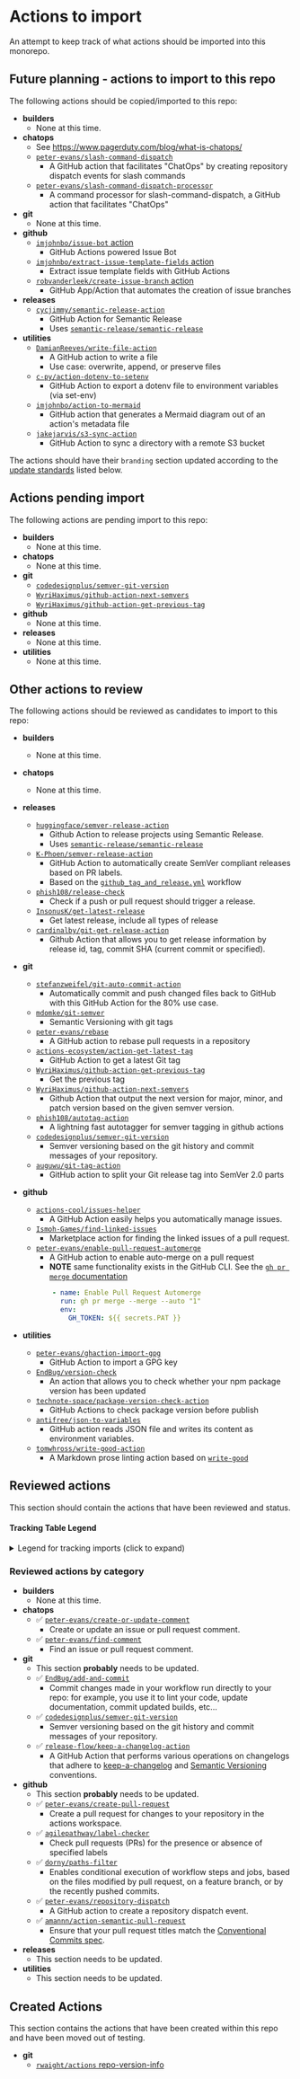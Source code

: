 # Actions to import

An attempt to keep track of what actions should be imported into this monorepo.

## Future planning - actions to import to this repo

The following actions should be copied/imported to this repo:
- **builders**
    - None at this time.
- **chatops**
    - See https://www.pagerduty.com/blog/what-is-chatops/
    - [`peter-evans/slash-command-dispatch`](https://github.com/peter-evans/slash-command-dispatch)
        - A GitHub action that facilitates "ChatOps" by creating repository dispatch events for slash commands
    - [`peter-evans/slash-command-dispatch-processor`](https://github.com/peter-evans/slash-command-dispatch-processor)
        - A command processor for slash-command-dispatch, a GitHub action that facilitates "ChatOps"
- **git**
    - None at this time.
- **github**
    - [`imjohnbo/issue-bot` action](https://github.com/imjohnbo/issue-bot)
        - GitHub Actions powered Issue Bot
    - [`imjohnbo/extract-issue-template-fields` action](https://github.com/imjohnbo/extract-issue-template-fields)
        - Extract issue template fields with GitHub Actions
    - [`robvanderleek/create-issue-branch` action](https://github.com/robvanderleek/create-issue-branch)
        - GitHub App/Action that automates the creation of issue branches
- **releases**
    - [`cycjimmy/semantic-release-action`](https://github.com/cycjimmy/semantic-release-action)
        - GitHub Action for Semantic Release
        - Uses [`semantic-release/semantic-release`](https://github.com/semantic-release/semantic-release)
- **utilities**
    - [`DamianReeves/write-file-action`](https://github.com/DamianReeves/write-file-action)
        - A GitHub action to write a file
        - Use case: overwrite, append, or preserve files
    - [`c-py/action-dotenv-to-setenv`](https://github.com/c-py/action-dotenv-to-setenv)
        - GitHub Action to export a dotenv file to environment variables (via set-env)
    - [`imjohnbo/action-to-mermaid`](https://github.com/imjohnbo/action-to-mermaid)
        - GitHub action that generates a Mermaid diagram out of an action's metadata file
    - [`jakejarvis/s3-sync-action`](https://github.com/jakejarvis/s3-sync-action)
        - GitHub Action to sync a directory with a remote S3 bucket

The actions should have their `branding` section updated according to the [update standards](#update-standards-for-imported-actions) listed below.

## Actions pending import

The following actions are pending import to this repo:
- **builders**
    - None at this time.
- **chatops**
    - None at this time.
- **git**
    - [`codedesignplus/semver-git-version`](https://github.com/codedesignplus/semver-git-version)
    - [`WyriHaximus/github-action-next-semvers`](https://github.com/WyriHaximus/github-action-next-semvers)
    - [`WyriHaximus/github-action-get-previous-tag`](https://github.com/WyriHaximus/github-action-get-previous-tag)
- **github**
    - None at this time.
- **releases**
    - None at this time.
- **utilities**
    - None at this time.

## Other actions to review

The following actions should be reviewed as candidates to import to this repo:
- **builders**
    - None at this time.
- **chatops**
    - None at this time.
- **releases**
    - [`huggingface/semver-release-action`](https://github.com/huggingface/semver-release-action)
        - Github Action to release projects using Semantic Release.
        - Uses [`semantic-release/semantic-release`](https://github.com/semantic-release/semantic-release)
    - [`K-Phoen/semver-release-action`](https://github.com/K-Phoen/semver-release-action/)
        - GitHub Action to automatically create SemVer compliant releases based on PR labels.
        - Based on the [`github_tag_and_release.yml`](https://github.com/agilepathway/label-checker/blob/master/.github/workflows/github_tag_and_release.yml) workflow
    - [`phish108/release-check`](https://github.com/phish108/release-check)
        - Check if a push or pull request should trigger a release.
    - [`InsonusK/get-latest-release`](https://github.com/InsonusK/get-latest-release)
        - Get latest release, include all types of release
    - [`cardinalby/git-get-release-action`](https://github.com/cardinalby/git-get-release-action)
        - Github Action that allows you to get release information by release id, tag, commit SHA (current commit or specified).
- **git**
    - [`stefanzweifel/git-auto-commit-action`](https://github.com/stefanzweifel/git-auto-commit-action)
        - Automatically commit and push changed files back to GitHub with this GitHub Action for the 80% use case.
    - [`mdomke/git-semver`](https://github.com/mdomke/git-semver)
        - Semantic Versioning with git tags
    - [`peter-evans/rebase`](https://github.com/peter-evans/rebase)
        - A GitHub action to rebase pull requests in a repository
    - [`actions-ecosystem/action-get-latest-tag`](https://github.com/actions-ecosystem/action-get-latest-tag)
        - GitHub Action to get a latest Git tag
    - [`WyriHaximus/github-action-get-previous-tag`](https://github.com/WyriHaximus/github-action-get-previous-tag)
        - Get the previous tag
    - [`WyriHaximus/github-action-next-semvers`](https://github.com/WyriHaximus/github-action-next-semvers)
        - Github Action that output the next version for major, minor, and patch version based on the given semver version.
    - [`phish108/autotag-action`](https://github.com/phish108/autotag-action)
        - A lightning fast autotagger for semver tagging in github actions
    - [`codedesignplus/semver-git-version`](https://github.com/codedesignplus/semver-git-version)
        - Semver versioning based on the git history and commit messages of your repository.
    - [`auguwu/git-tag-action`](https://github.com/auguwu/git-tag-action)
        - GitHub action to split your Git release tag into SemVer 2.0 parts
- **github**
    - [`actions-cool/issues-helper`](https://github.com/actions-cool/issues-helper)
        - A GitHub Action easily helps you automatically manage issues.
    - [`Ismoh-Games/find-linked-issues`](https://github.com/Ismoh-Games/find-linked-issues)
        - Marketplace action for finding the linked issues of a pull request.
    - [`peter-evans/enable-pull-request-automerge`](https://github.com/peter-evans/enable-pull-request-automerge)
        - A GitHub action to enable auto-merge on a pull request
        - **NOTE** same functionality exists in the GitHub CLI. See the [`gh pr merge` documentation](https://cli.github.com/manual/gh_pr_merge)
        ```yml
            - name: Enable Pull Request Automerge
              run: gh pr merge --merge --auto "1"
              env:
                GH_TOKEN: ${{ secrets.PAT }}
        ```

- **utilities**
    - [`peter-evans/ghaction-import-gpg`](https://github.com/peter-evans/ghaction-import-gpg)
        - GitHub Action to import a GPG key
    - [`EndBug/version-check`](https://github.com/EndBug/version-check)
        - An action that allows you to check whether your npm package version has been updated
    - [`technote-space/package-version-check-action`](https://github.com/technote-space/package-version-check-action)
        - GitHub Actions to check package version before publish
    - [`antifree/json-to-variables`](https://github.com/antifree/json-to-variables)
        - GitHub action reads JSON file and writes its content as environment variables.
    - [`tomwhross/write-good-action`](https://github.com/tomwhross/write-good-action)
        - A Markdown prose linting action based on [`write-good`](https://github.com/btford/write-good)



## Reviewed actions

This section should contain the actions that have been reviewed and status.

#### Tracking Table Legend

<details><summary> Legend for tracking imports (click to expand) </summary>

#### Legend
We can use emoji and reference an [emoji cheat sheet](https://github.com/ikatyang/emoji-cheat-sheet) ([punctuation link](https://github.com/ikatyang/emoji-cheat-sheet#punctuation)).

| Icon | Description |
|:----:|:-----------:|
| :white_check_mark: | Imported |
| :large_orange_diamond: | Partially imported |
| :exclamation: | Update is needed |
| :grey_question: | Under review |
| :grey_exclamation: | Review needed |
| :x: | Not selected for import, <br/> needs a comment |
| :wavy_dash: | Not applicable |

</details>

### Reviewed actions by category

- **builders**
    - None at this time.
- **chatops**
    - :white_check_mark: [`peter-evans/create-or-update-comment`](https://github.com/peter-evans/create-or-update-comment)
        - Create or update an issue or pull request comment.
    - :white_check_mark: [`peter-evans/find-comment`](https://github.com/peter-evans/find-comment)
        - Find an issue or pull request comment.
- **git**
    - This section **probably** needs to be updated.
    - :white_check_mark: [`EndBug/add-and-commit`](https://github.com/EndBug/add-and-commit)
        - Commit changes made in your workflow run directly to your repo: for example, you use it to lint your code, update documentation, commit updated builds, etc...
    - :white_check_mark: [`codedesignplus/semver-git-version`](https://github.com/codedesignplus/semver-git-version)
        - Semver versioning based on the git history and commit messages of your repository.
    - :white_check_mark: [`release-flow/keep-a-changelog-action`](https://github.com/release-flow/keep-a-changelog-action)
        - A GitHub Action that performs various operations on changelogs that adhere to
[keep-a-changelog](https://keepachangelog.com/en/1.0.0/) and [Semantic Versioning](https://semver.org/) conventions.
- **github**
    - This section **probably** needs to be updated.
    - :white_check_mark: [`peter-evans/create-pull-request`](https://github.com/peter-evans/create-pull-request)
        - Create a pull request for changes to your repository in the actions workspace.
    - :white_check_mark: [`agilepathway/label-checker`](https://github.com/agilepathway/label-checker)
        - Check pull requests (PRs) for the presence or absence of specified labels
    - :white_check_mark: [`dorny/paths-filter`](https://github.com/dorny/paths-filter)
        - Enables conditional execution of workflow steps and jobs, based on the files modified by pull request, on a feature branch, or by the recently pushed commits.
    - :white_check_mark: [`peter-evans/repository-dispatch`](https://github.com/peter-evans/repository-dispatch)
        - A GitHub action to create a repository dispatch event.
    - :white_check_mark: [`amannn/action-semantic-pull-request`](https://github.com/amannn/action-semantic-pull-request)
        - Ensure that your pull request titles match the [Conventional Commits spec](https://www.conventionalcommits.org/).
- **releases**
    - This section needs to be updated.
- **utilities**
    - This section needs to be updated.

## Created Actions

This section contains the actions that have been created within this repo and have been moved out of testing.

- **git**
    - [`rwaight/actions` repo-version-info](https://github.com/rwaight/actions/blob/main/git/repo-version-info)
